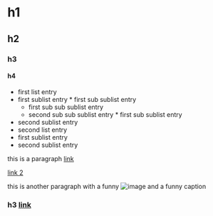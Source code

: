# h1

## h2

### h3

#### h4

*  first list entry
  *  first sublist entry
    *  first sub sublist entry
      *  first sub sub sublist entry
      *  second sub sub sublist entry
    *  first sub sublist entry
  *  second sublist entry
*  second list entry
  *  first sublist entry
  *  second sublist entry

this is a paragraph [link](http://test.example)

[link 2](http://this.is.another.link)

this is another paragraph with a funny ![image](http://server.tld/image.gif) and a funny caption

### h3 [link](http://test.example)
